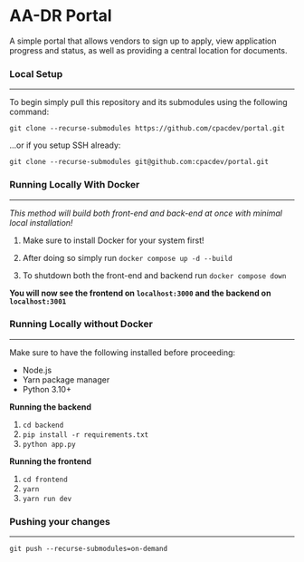 # AA-DR Portal

A simple portal that allows vendors to sign up to apply, view application progress and status, as well as providing a central location for documents.

### **Local Setup**

---

To begin simply pull this repository and its submodules using the following command:

`git clone --recurse-submodules https://github.com/cpacdev/portal.git`

...or if you setup SSH already:

`git clone --recurse-submodules git@github.com:cpacdev/portal.git`

### **Running Locally With Docker**

---

_This method will build both front-end and back-end at once with minimal local installation!_

1. Make sure to install Docker for your system first!

2. After doing so simply run `docker compose up -d --build`

3. To shutdown both the front-end and backend run `docker compose down`

**You will now see the frontend on `localhost:3000` and the backend on `localhost:3001`**

### **Running Locally without Docker**

---

Make sure to have the following installed before proceeding:

- Node.js
- Yarn package manager
- Python 3.10+

**Running the backend**

1. `cd backend`
2. `pip install -r requirements.txt`
3. `python app.py`

**Running the frontend**

1. `cd frontend`
2. `yarn`
3. `yarn run dev`

### **Pushing your changes**

---

`git push --recurse-submodules=on-demand`
